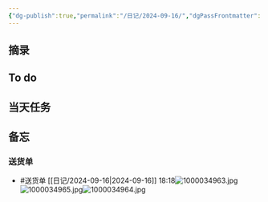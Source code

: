 ```yaml
---
{"dg-publish":true,"permalink":"/日记/2024-09-16/","dgPassFrontmatter":true}
---
```



## 摘录


## To do


## 当天任务



## 备忘


### 送货单
- #送货单 [[日记/2024-09-16\|2024-09-16]] 18:18![1000034963.jpg](/img/user/%E9%99%84%E4%BB%B6/1000034963.jpg)![1000034965.jpg](/img/user/%E9%99%84%E4%BB%B6/1000034965.jpg)![1000034964.jpg](/img/user/%E9%99%84%E4%BB%B6/1000034964.jpg)

